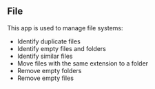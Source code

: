 ## File

This app is used to manage file systems:

- Identify duplicate files
- Identify empty files and folders
- Identify similar files
- Move files with the same extension to a folder
- Remove empty folders
- Remove empty files